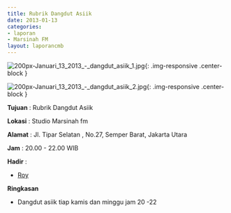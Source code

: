 ```yaml
---
title: Rubrik Dangdut Asiik 
date: 2013-01-13
categories:
- laporan
- Marsinah FM
layout: laporancmb
---
```



![200px-Januari_13_2013_-_dangdut_asiik_1.jpg](/uploads/200px-Januari_13_2013_-_dangdut_asiik_1.jpg){: .img-responsive .center-block }

![200px-Januari_13_2013_-_dangdut_asiik_2.jpg](/uploads/200px-Januari_13_2013_-_dangdut_asiik_2.jpg){: .img-responsive .center-block }


**Tujuan** : Rubrik Dangdut Asiik 

**Lokasi** : Studio Marsinah fm 

**Alamat** : Jl. Tipar Selatan , No.27, Semper Barat, Jakarta Utara 

**Jam** : 20.00 - 22.00 WIB 

**Hadir** :
* [Roy](http://wiki.ciptamedia.org/wiki/Roy)

**Ringkasan**  
* Dangdut asiik tiap kamis dan minggu jam 20 -22 
